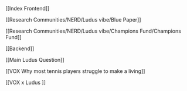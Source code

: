 [[Index Frontend]]

[[Research Communities/NERD/Ludus vibe/Blue Paper]]

[[Research Communities/NERD/Ludus vibe/Champions Fund/Champions Fund]]

[[Backend]]

[[Main Ludus Question]]

[[VOX Why most tennis players struggle to make a living]]

[[VOX x Ludus ]]

